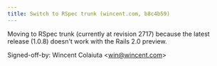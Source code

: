 ```yaml
---
title: Switch to RSpec trunk (wincent.com, b8c4b59)
---
```


Moving to RSpec trunk (currently at revision 2717) because the latest release (1.0.8) doesn't work with the Rails 2.0 preview.

Signed-off-by: Wincent Colaiuta &lt;win@wincent.com&gt;
